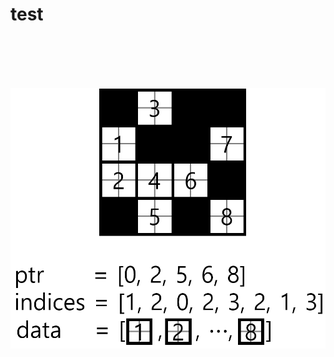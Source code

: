 # test




# <p align="center"><img scr=tile_sparse_encoding.png></p>

![Alt text](./tile_sparse_encoding.png "Title")
